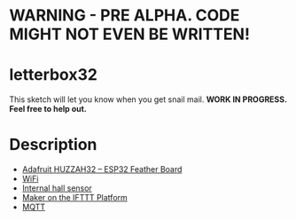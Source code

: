 # WARNING - PRE ALPHA. CODE MIGHT NOT EVEN BE WRITTEN!

# letterbox32
This sketch will let you know when you get snail mail.
**WORK IN PROGRESS. Feel free to help out.**

# Description
* [Adafruit HUZZAH32 – ESP32 Feather Board](https://www.adafruit.com/product/3405)
* [WiFi](https://github.com/espressif/arduino-esp32/tree/master/libraries/WiFi/src)
* [Internal hall sensor](https://github.com/espressif/arduino-esp32/tree/master/cores/esp32)
* [Maker on the IFTTT Platform](https://platform.ifttt.com/maker/)
* [MQTT](http://mqtt.org/)
